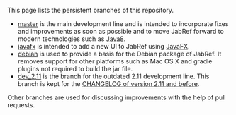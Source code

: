 This page lists the persistent branches of this repository.

* [master](https://github.com/JabRef/jabref/tree/master/) is the main development line and is intended to incorporate fixes and improvements as soon as possible and to move JabRef forward to modern technologies such as [Java8].
* [javafx](https://github.com/JabRef/jabref/tree/javafx/) is intended to add a new UI to JabRef using [JavaFX].
* [debian](https://github.com/JabRef/jabref/tree/debian/) is used to provide a basis for the Debian package of JabRef. It removes support for other platforms such as Mac OS X and gradle plugins not required to build the jar file.
* [dev_2.11](https://github.com/JabRef/jabref/tree/dev_2.11) is the branch for the outdated 2.11 development line. This branch is kept for the [CHANGELOG of version 2.11 and before](https://github.com/JabRef/jabref/blob/dev_2.11/CHANGELOG).

Other branches are used for discussing improvements with the help of pull requests.

  [Java8]: http://docs.oracle.com/javase/8/docs/technotes/guides/language/enhancements.html#javase8
  [JavaFX]: http://docs.oracle.com/javase/8/javafx/get-started-tutorial/jfx-overview.htm

